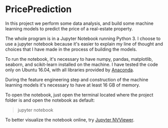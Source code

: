 # PricePrediction

In this project we perform some data analysis, and build some machine learning models to predict the price of a real-estate property.

The whole program is in a Jupyter Notebook running Python 3.
I choose to use a jupyter notebook because it's easier to explain my line of thought and choices that I have made in the process of building the models.


To run the notebook, it's necessary to have numpy, pandas, matplotlib, seaborn, and scikit-learn installed on the machine.
I have tested the code only on Ubuntu 16.04, with all libraries provided by [Anaconda](https://www.continuum.io/downloads).

During the feature engineering step and construction of the machine learning models it's necessary to have at least 16 GB of memory.

To open the notebook, just open the terminal located where the project folder is and open the notebook as default:
> jupyter notebook

To better visualize the notebook online, try [Jupyter NVViewer](http://nbviewer.jupyter.org/github/clebsonc/PricePrediction/blob/master/PricePrediction.ipynb).

